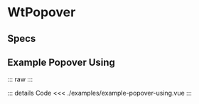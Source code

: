 <script setup>
import Specs from './component-specs.vue';
import ExamplePopoverUsing from './examples/example-popover-using.vue';
</script>

# WtPopover

## Specs

<Specs />

## Example Popover Using

::: raw
<ExamplePopoverUsing />
:::

::: details Code
<<< ./examples/example-popover-using.vue
:::
